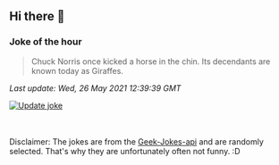 ## Hi there 👋

### Joke of the hour
<!-- joke -->
>Chuck Norris once kicked a horse in the chin. Its decendants are known today as Giraffes.
<!-- /joke -->

*Last update: Wed, 26 May 2021 12:39:39 GMT*

[![Update joke](https://github.com/nclskfm/nclskfm/actions/workflows/joke.yml/badge.svg)](https://github.com/nclskfm/nclskfm/actions/workflows/joke.yml)

<br><br>
Disclaimer: The jokes are from the [Geek-Jokes-api](https://github.com/sameerkumar18/geek-joke-api) and are randomly selected. That's why they are unfortunately often not funny. :D
